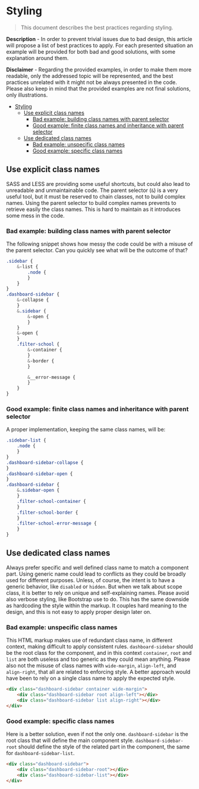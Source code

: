 <!--
authors:
    - "Jean-Sébastien Conan"
tags:
    Frontend Architecture:
        - "Best practices"
-->

# Styling

> This document describes the best practices regarding styling.

**Description** -
In order to prevent trivial issues due to bad design, this article will propose
a list of best practices to apply. For each presented situation an example will
be provided for both bad and good solutions, with some explanation around them.

**Disclaimer** -
Regarding the provided examples, in order to make them more readable, only the
addressed topic will be represented, and the best practices unrelated with it might
not be always presented in the code. Please also keep in mind that the provided
examples are not final solutions, only illustrations.

<!-- TOC depthFrom:1 depthTo:6 withLinks:1 updateOnSave:1 orderedList:0 -->

- [Styling](#styling)
	- [Use explicit class names](#use-explicit-class-names)
		- [Bad example: building class names with parent selector](#bad-example-building-class-names-with-parent-selector)
		- [Good example: finite class names and inheritance with parent selector](#good-example-finite-class-names-and-inheritance-with-parent-selector)
	- [Use dedicated class names](#use-dedicated-class-names)
		- [Bad example: unspecific class names](#bad-example-unspecific-class-names)
		- [Good example: specific class names](#good-example-specific-class-names)

<!-- /TOC -->

## Use explicit class names
SASS and LESS are providing some useful shortcuts, but could also lead to
unreadable and unmaintainable code. The parent selector (`&`) is a very useful
tool, but it must be reserved to chain classes, not to build complex names.
Using the parent selector to build complex names prevents to retrieve easily
the class names. This is hard to maintain as it introduces some mess in the
code.

### Bad example: building class names with parent selector
The following snippet shows how messy the code could be with a misuse of the
parent selector. Can you quickly see what will be the outcome of that?

```scss
.sidebar {
    &-list {
        .node {
        }
    }
}
.dashboard-sidebar {
    &-collapse {
    }
    &.sidebar {
        &-open {
        }
    }
    &-open {
    }
    .filter-school {
        &-container {
        }
        &-border {
        }

        &__error-message {
        }
    }
}
```

### Good example: finite class names and inheritance with parent selector
A proper implementation, keeping the same class names, will be:

```scss
.sidebar-list {
    .node {
    }
}
.dashboard-sidebar-collapse {
}
.dashboard-sidebar-open {
}
.dashboard-sidebar {
    &.sidebar-open {
    }
    .filter-school-container {
    }
    .filter-school-border {
    }
    .filter-school-error-message {
    }
}
```

## Use dedicated class names
Always prefer specific and well defined class name to match a component part.
Using generic name could lead to conflicts as they could be broadly used for
different purposes. Unless, of course, the intent is to have a generic behavior,
like `disabled` or `hidden`. But when we talk about scope class, it is better
to rely on unique and self-explaining names. Please avoid also verbose styling,
like Bootstrap use to do. This has the same downside as hardcoding the style
within the markup. It couples hard meaning to the design, and this is not easy
to apply proper design later on.

### Bad example: unspecific class names
This HTML markup makes use of redundant class name, in different context,
making difficult to apply consistent rules. `dashboard-sidebar` should be the
root class for the component, and in this context `container`, `root` and `list`
are both useless and too generic as they could mean anything. Please also not
the misuse of class names with `wide-margin`, `align-left`, and `align-right`,
that all are related to enforcing style. A better approach would have been to
rely on a single class name to apply the expected style.

```html
<div class="dashboard-sidebar container wide-margin">
    <div class="dashboard-sidebar root align-left"></div>
    <div class="dashboard-sidebar list align-right"></div>
</div>
```

### Good example: specific class names
Here is a better solution, even if not the only one. `dashboard-sidebar` is the
root class that will define the main component style. `dashboard-sidebar-root`
should define the style of the related part in the component, the same for
`dashboard-sidebar-list`.

```html
<div class="dashboard-sidebar">
    <div class="dashboard-sidebar-root"></div>
    <div class="dashboard-sidebar-list"></div>
</div>
```
